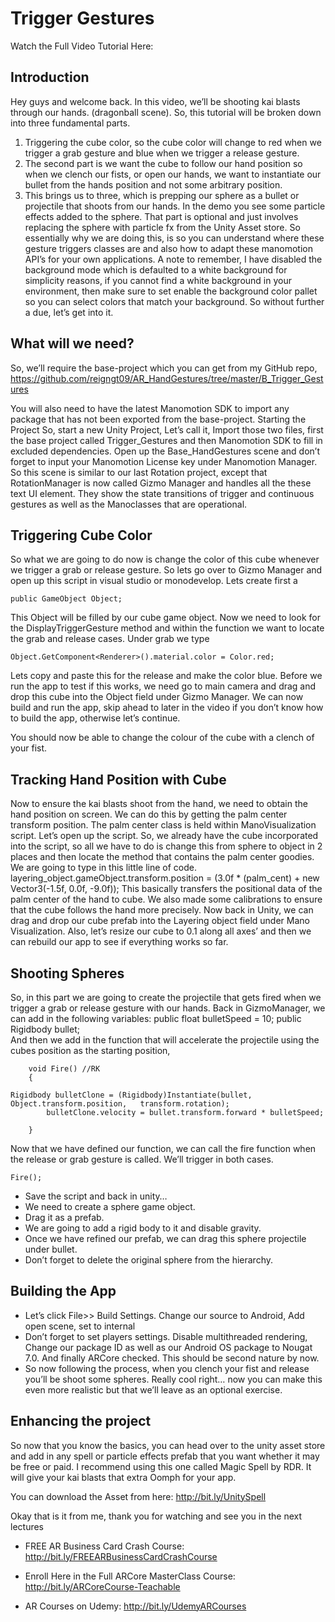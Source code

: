# Trigger Gestures

Watch the Full Video Tutorial Here:

## Introduction
Hey guys and welcome back. In this video, we’ll be shooting kai blasts through our hands. (dragonball scene). So, this tutorial will be broken down into three fundamental parts.

1.	Triggering the cube color, so the cube color will change to red when we trigger a grab gesture and blue when we trigger a release gesture.
2.	The second part is we want the cube to follow our hand position so when we clench our fists, or open our hands, we want to instantiate our bullet from the hands position and not some arbitrary position.
3.	This brings us to three, which is prepping our sphere as a bullet or projectile that shoots from our hands. In the demo you see some particle effects added to the sphere. That part is optional and just involves replacing the sphere with particle fx from the Unity Asset store.
So essentially why we are doing this, is so you can understand where these gesture triggers classes are and also how to adapt these manomotion API’s for your own applications. 
A note to remember, I have disabled the background mode which is defaulted to a white background for simplicity reasons, if you cannot find a white background in your environment, then make sure to set enable the background color pallet so you can select colors that match your background.
So without further a due, let’s get into it.

## What will we need?
So, we’ll require the base-project which you can get from my GitHub repo, https://github.com/reigngt09/AR_HandGestures/tree/master/B_Trigger_Gestures

You will also need to have the latest Manomotion SDK to import any package that has not been exported from the base-project.
Starting the Project
So, start a new Unity Project, Let’s call it, Import those two files, first the base project called Trigger_Gestures and then Manomotion SDK to fill in excluded dependencies. Open up the Base_HandGestures scene and don’t forget to input your Manomotion License key under Manomotion Manager.
So this scene is similar to our last Rotation project, except that RotationManager is now called Gizmo Manager and handles all the these text UI element. They show the state transitions of trigger and continuous gestures as well as the Manoclasses that are operational. 

## Triggering Cube Color 
So what we are going to do now is change the color of this cube whenever we trigger a grab or release gesture.
So lets go over to Gizmo Manager and open up this script in visual studio or monodevelop.
Lets create first a 
```
public GameObject Object;
```

This Object will be filled by our cube game object.
Now we need to look for the DisplayTriggerGesture method and within the function we want to locate the grab and release cases. Under grab we type
```
Object.GetComponent<Renderer>().material.color = Color.red;
```
Lets copy and paste this for the release and make the color blue. 
Before we run the app to test if this works, we need go to main camera and drag and drop this cube into the Object field under Gizmo Manager.
We can now build and run the app, skip ahead to later in the video if you don’t know how to build the app, otherwise let’s continue.

You should now be able to change the colour of the cube with a clench of your fist.
  
## Tracking Hand Position with Cube
Now to ensure the kai blasts shoot from the hand, we need to obtain the hand position on screen. We can do this by getting the palm center transform position. The palm center class is held within ManoVisualization script. Let’s open up the script.
So, we already have the cube incorporated into the script, so all we have to do is change this from sphere to object in 2 places and then locate the method that contains the palm center goodies. We are going to type in this little line of code. 
layering_object.gameObject.transform.position = (3.0f * (palm_cent) + new Vector3(-1.5f, 0.0f, -9.0f)); 
This basically transfers the positional data of the palm center of the hand to cube. We also made some calibrations to ensure that the cube follows the hand more precisely. 
Now back in Unity, we can drag and drop our cube prefab into the Layering object field under Mano Visualization. Also, let’s resize our cube to 0.1 along all axes’ and then we can rebuild our app to see if everything works so far.

## Shooting Spheres
So, in this part we are going to create the projectile that gets fired when we trigger a grab or release gesture with our hands. Back in GizmoManager, we can add in the following variables:
    public float bulletSpeed = 10; 
    public Rigidbody bullet;  
And then we add in the function that will accelerate the projectile using the cubes position as the starting position,
```
    void Fire() //RK
    {

Rigidbody bulletClone = (Rigidbody)Instantiate(bullet, Object.transform.position,   transform.rotation);
        bulletClone.velocity = bullet.transform.forward * bulletSpeed;

    }
```
Now that we have defined our function, we can call the fire function when the release or grab gesture is called. We’ll trigger in both cases.
```
Fire();
```
*	Save the script and back in unity…
*	We need to create a sphere game object. 
*	Drag it as a prefab.
*	We are going to add a rigid body to it and disable gravity. 
*	Once we have refined our prefab, we can drag this sphere projectile under bullet.
*	Don’t forget to delete the original sphere from the hierarchy. 

## Building the App
*	Let’s click File>> Build Settings. Change our source to Android, Add open scene, set to internal
*	Don’t forget to set players settings. Disable multithreaded rendering, Change our package ID as well as our Android OS package to Nougat 7.0. And finally ARCore checked. This should be second nature by now.
*	So now following the process, when you clench your fist and release you’ll be shoot some spheres. Really cool right… now you can make this even more realistic but that we’ll leave as an optional exercise. 

## Enhancing the project
So now that you know the basics, you can head over to the unity asset store and add in any spell or particle effects prefab that you want whether it may be free or paid. I recommend using this one called Magic Spell by RDR. It will give your kai blasts that extra Oomph for your app.

You can download the Asset from here:
http://bit.ly/UnitySpell

Okay that is it from me, thank you for watching and see you in the next lectures

*	FREE AR Business Card Crash Course:
http://bit.ly/FREEARBusinessCardCrashCourse

*	Enroll Here in the Full ARCore MasterClass Course: 
http://bit.ly/ARCoreCourse-Teachable

*	AR Courses on Udemy:  http://bit.ly/UdemyARCourses









